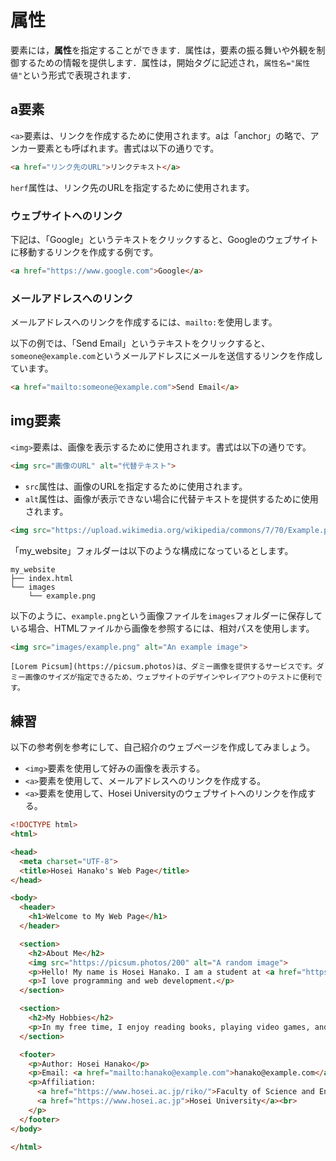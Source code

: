 # 属性

要素には，**属性**を指定することができます．属性は，要素の振る舞いや外観を制御するための情報を提供します．属性は，開始タグに記述され，`属性名="属性値"`という形式で表現されます．

## a要素

`<a>`要素は、リンクを作成するために使用されます。aは「anchor」の略で、アンカー要素とも呼ばれます。書式は以下の通りです。

```html
<a href="リンク先のURL">リンクテキスト</a>
```

`herf`属性は、リンク先のURLを指定するために使用されます。

### ウェブサイトへのリンク

下記は、「Google」というテキストをクリックすると、Googleのウェブサイトに移動するリンクを作成する例です。

```html
<a href="https://www.google.com">Google</a>
```

### メールアドレスへのリンク

メールアドレスへのリンクを作成するには、`mailto:`を使用します。

以下の例では、「Send Email」というテキストをクリックすると、`someone@example.com`というメールアドレスにメールを送信するリンクを作成しています。

```html
<a href="mailto:someone@example.com">Send Email</a>
```

## img要素

`<img>`要素は、画像を表示するために使用されます。書式は以下の通りです。

```html
<img src="画像のURL" alt="代替テキスト">
```

- `src`属性は、画像のURLを指定するために使用されます。
- `alt`属性は、画像が表示できない場合に代替テキストを提供するために使用されます。

```html
<img src="https://upload.wikimedia.org/wikipedia/commons/7/70/Example.png" alt="An example image">      
```

「my_website」フォルダーは以下のような構成になっているとします。

```
my_website
├── index.html
└── images
    └── example.png
```

以下のように、`example.png`という画像ファイルを`images`フォルダーに保存している場合、HTMLファイルから画像を参照するには、相対パスを使用します。

```html
<img src="images/example.png" alt="An example image">
```

```{note}
[Lorem Picsum](https://picsum.photos)は、ダミー画像を提供するサービスです。ダミー画像のサイズが指定できるため、ウェブサイトのデザインやレイアウトのテストに便利です。
```

## 練習

以下の参考例を参考にして、自己紹介のウェブページを作成してみましょう。
- `<img>`要素を使用して好みの画像を表示する。
- `<a>`要素を使用して、メールアドレスへのリンクを作成する。
- `<a>`要素を使用して、Hosei Universityのウェブサイトへのリンクを作成する。

```html
<!DOCTYPE html>
<html>

<head>
  <meta charset="UTF-8">
  <title>Hosei Hanako's Web Page</title>
</head>

<body>
  <header>
    <h1>Welcome to My Web Page</h1>
  </header>

  <section>
    <h2>About Me</h2>
    <img src="https://picsum.photos/200" alt="A random image">
    <p>Hello! My name is Hosei Hanako. I am a student at <a href="https://www.hosei.ac.jp">Hosei University</a>.</p>
    <p>I love programming and web development.</p>
  </section>

  <section>
    <h2>My Hobbies</h2>
    <p>In my free time, I enjoy reading books, playing video games, and exploring new technologies.</p>
  </section>

  <footer>
    <p>Author: Hosei Hanako</p>
    <p>Email: <a href="mailto:hanako@example.com">hanako@example.com</a></p>
    <p>Affiliation:
      <a href="https://www.hosei.ac.jp/riko/">Faculty of Science and Engineering</a>,
      <a href="https://www.hosei.ac.jp">Hosei University</a><br>
    </p>
  </footer>
</body>

</html>
```